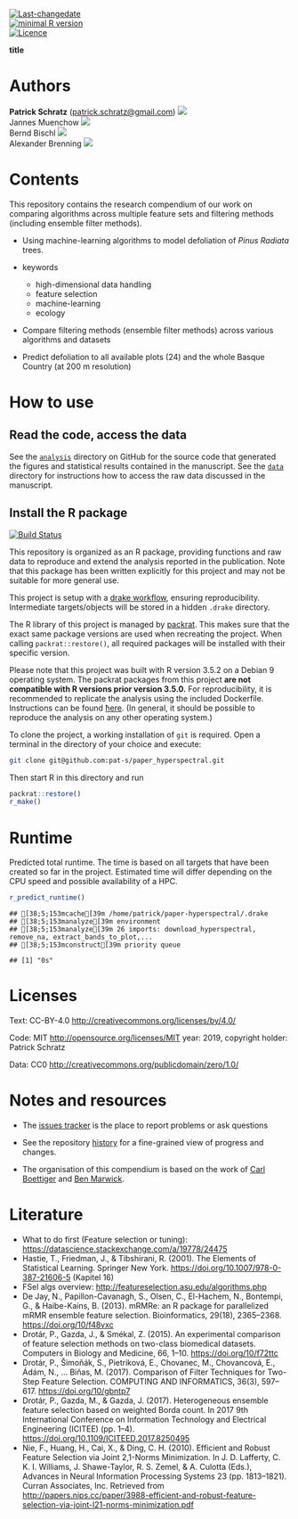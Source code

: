 
[![Last-changedate](https://img.shields.io/badge/last%20change-2019--03--09-brightgreen.svg)](https://github.com/pat-s/paper_hyperspectral/commits/master)  
[![minimal R
version](https://img.shields.io/badge/R%3E%3D-3.5.0-brightgreen.svg)](https://cran.r-project.org/)  
[![Licence](https://img.shields.io/github/license/mashape/apistatus.svg)](http://choosealicense.com/licenses/mit/)  
<!-- [![Travis-CI Build Status](https://travis-ci.org/pat-s/paper_hyperspectral.png?branch=master)](https://travis-ci.org/pat-s/paper_hyperspectral)  -->

**title**

# Authors

**Patrick Schratz** (<patrick.schratz@gmail.com>)
[![](https://orcid.org/sites/default/files/images/orcid_16x16.png)](http://orcid.org/0000-0003-0748-6624)  
Jannes Muenchow
[![](https://orcid.org/sites/default/files/images/orcid_16x16.png)](http://orcid.org/0000-0001-7834-4717)  
Bernd Bischl
[![](https://orcid.org/sites/default/files/images/orcid_16x16.png)](http://orcid.org/0000-0001-6002-6980)  
Alexander Brenning
[![](https://orcid.org/sites/default/files/images/orcid_16x16.png)](http://orcid.org/0000-0001-6640-679X)

# Contents

This repository contains the research compendium of our work on
comparing algorithms across multiple feature sets and filtering methods
(including ensemble filter methods).

  - Using machine-learning algorithms to model defoliation of *Pinus
    Radiata* trees.

  - keywords
    
      - high-dimensional data handling
      - feature selection
      - machine-learning
      - ecology

  - Compare filtering methods (ensemble filter methods) across various
    algorithms and datasets

  - Predict defoliation to all available plots (24) and the whole Basque
    Country (at 200 m resolution)

# How to use

## Read the code, access the data

See the
[`analysis`](https://github.com/pat-s/paper_hyperspectral/tree/master/analysis)
directory on GitHub for the source code that generated the figures and
statistical results contained in the manuscript. See the
[`data`](https://github.com/pat-s/paper_hyperspectral/tree/master/analysis/data)
directory for instructions how to access the raw data discussed in the
manuscript.

## Install the R package

[![Build
Status](https://travis-ci.org/pat-s/paper_hyperspectral.svg?branch=master)](https://travis-ci.org/pat-s/paper_hyperspectral)

This repository is organized as an R package, providing functions and
raw data to reproduce and extend the analysis reported in the
publication. Note that this package has been written explicitly for this
project and may not be suitable for more general use.

This project is setup with a [drake
workflow](https://github.com/ropensci/drake), ensuring reproducibility.
Intermediate targets/objects will be stored in a hidden `.drake`
directory.

The R library of this project is managed by
[packrat](https://rstudio.github.io/packrat/). This makes sure that the
exact same package versions are used when recreating the project. When
calling `packrat::restore()`, all required packages will be installed
with their specific version.

Please note that this project was built with R version 3.5.2 on a Debian
9 operating system. The packrat packages from this project **are not
compatible with R versions prior version 3.5.0.** For reproducibility,
it is recommended to replicate the analysis using the included
Dockerfile. Instructions can be found
[ħere](https://github.com/pat-s/paper_hyperspectral#docker). (In
general, it should be possible to reproduce the analysis on any other
operating system.)

To clone the project, a working installation of `git` is required. Open
a terminal in the directory of your choice and execute:

``` sh
git clone git@github.com:pat-s/paper_hyperspectral.git
```

Then start R in this directory and run

``` r
packrat::restore()
r_make()
```

# Runtime

Predicted total runtime. The time is based on all targets that have been
created so far in the project. Estimated time will differ depending on
the CPU speed and possible availability of a HPC.

``` r
r_predict_runtime()
```

    ## [38;5;153mcache[39m /home/patrick/paper-hyperspectral/.drake
    ## [38;5;153manalyze[39m environment
    ## [38;5;153manalyze[39m 26 imports: download_hyperspectral, remove_na, extract_bands_to_plot,...
    ## [38;5;153mconstruct[39m priority queue

    ## [1] "0s"

# Licenses

Text: CC-BY-4.0 <http://creativecommons.org/licenses/by/4.0/>

Code: MIT <http://opensource.org/licenses/MIT> year: 2019, copyright
holder: Patrick Schratz

Data: CC0 <http://creativecommons.org/publicdomain/zero/1.0/>

# Notes and resources

  - The [issues
    tracker](https://github.com/pat-s/paper_hyperspectral/issues) is the
    place to report problems or ask questions

  - See the repository
    [history](https://github.com/pat-s/paper_hyperspectral/commits/master)
    for a fine-grained view of progress and changes.

  - The organisation of this compendium is based on the work of [Carl
    Boettiger](http://www.carlboettiger.info/) and [Ben
    Marwick](https://github.com/benmarwick).

# Literature

  - What to do first (Feature selection or tuning):
    <https://datascience.stackexchange.com/a/19778/24475>
  - Hastie, T., Friedman, J., & Tibshirani, R. (2001). The Elements of
    Statistical Learning. Springer New York.
    <https://doi.org/10.1007/978-0-387-21606-5> (Kapitel 16)
  - FSel algs overview: <http://featureselection.asu.edu/algorithms.php>
  - De Jay, N., Papillon-Cavanagh, S., Olsen, C., El-Hachem, N.,
    Bontempi, G., & Haibe-Kains, B. (2013). mRMRe: an R package for
    parallelized mRMR ensemble feature selection. Bioinformatics,
    29(18), 2365–2368. <https://doi.org/10/f48vxc>
  - Drotár, P., Gazda, J., & Smékal, Z. (2015). An experimental
    comparison of feature selection methods on two-class biomedical
    datasets. Computers in Biology and Medicine, 66, 1–10.
    <https://doi.org/10/f72ttc>
  - Drotár, P., Šimoňák, S., Pietriková, E., Chovanec, M., Chovancová,
    E., Ádám, N., … Biňas, M. (2017). Comparison of Filter Techniques
    for Two-Step Feature Selection. COMPUTING AND INFORMATICS, 36(3),
    597–617. <https://doi.org/10/gbntp7>
  - Drotár, P., Gazda, M., & Gazda, J. (2017). Heterogeneous ensemble
    feature selection based on weighted Borda count. In 2017 9th
    International Conference on Information Technology and Electrical
    Engineering (ICITEE) (pp. 1–4).
    <https://doi.org/10.1109/ICITEED.2017.8250495>
  - Nie, F., Huang, H., Cai, X., & Ding, C. H. (2010). Efficient and
    Robust Feature Selection via Joint 2,1-Norms Minimization. In J. D.
    Lafferty, C. K. I. Williams, J. Shawe-Taylor, R. S. Zemel, & A.
    Culotta (Eds.), Advances in Neural Information Processing Systems 23
    (pp. 1813–1821). Curran Associates, Inc. Retrieved from
    <http://papers.nips.cc/paper/3988-efficient-and-robust-feature-selection-via-joint-l21-norms-minimization.pdf>

